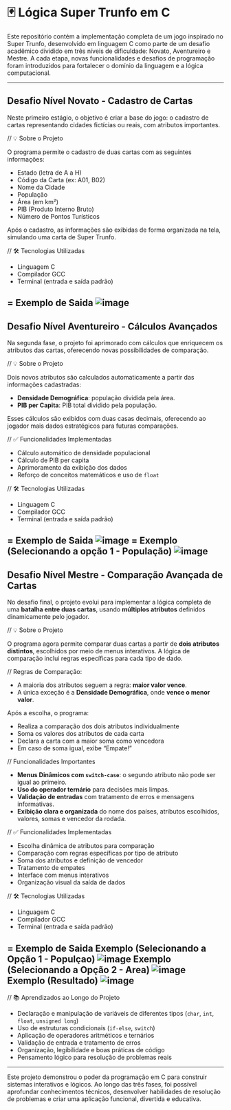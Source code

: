 # 🃏 Lógica Super Trunfo em C

Este repositório contém a implementação completa de um jogo inspirado no Super Trunfo, desenvolvido em linguagem C como parte de um desafio acadêmico dividido em três níveis de dificuldade: Novato, Aventureiro e Mestre. A cada etapa, novas funcionalidades e desafios de programação foram introduzidos para fortalecer o domínio da linguagem e a lógica computacional.

---

## Desafio Nível Novato - Cadastro de Cartas

Neste primeiro estágio, o objetivo é criar a base do jogo: o cadastro de cartas representando cidades fictícias ou reais, com atributos importantes.

// 💡 Sobre o Projeto

O programa permite o cadastro de duas cartas com as seguintes informações:

- Estado (letra de A a H)
- Código da Carta (ex: A01, B02)
- Nome da Cidade
- População
- Área (em km²)
- PIB (Produto Interno Bruto)
- Número de Pontos Turísticos

Após o cadastro, as informações são exibidas de forma organizada na tela, simulando uma carta de Super Trunfo.

// 🛠️ Tecnologias Utilizadas

- Linguagem C  
- Compilador GCC  
- Terminal (entrada e saída padrão)

= Exemplo de Saida
![image](https://github.com/user-attachments/assets/f2781ae7-fedf-46b4-8b5b-b50e1925609c)
---

## Desafio Nível Aventureiro - Cálculos Avançados

Na segunda fase, o projeto foi aprimorado com cálculos que enriquecem os atributos das cartas, oferecendo novas possibilidades de comparação.

// 💡 Sobre o Projeto

Dois novos atributos são calculados automaticamente a partir das informações cadastradas:

- **Densidade Demográfica**: população dividida pela área.
- **PIB per Capita**: PIB total dividido pela população.

Esses cálculos são exibidos com duas casas decimais, oferecendo ao jogador mais dados estratégicos para futuras comparações.

// ✅ Funcionalidades Implementadas

- Cálculo automático de densidade populacional
- Cálculo de PIB per capita
- Aprimoramento da exibição dos dados
- Reforço de conceitos matemáticos e uso de `float`

// 🛠️ Tecnologias Utilizadas

- Linguagem C  
- Compilador GCC  
- Terminal (entrada e saída padrão)  

= Exemplo de Saida
![image](https://github.com/user-attachments/assets/9a4df2d9-9f52-4b1a-b723-cc58959614d8)
= Exemplo (Selecionando a opção 1 - População)
![image](https://github.com/user-attachments/assets/1bfc360c-5641-437a-a948-b13ca67eac44)
---

## Desafio Nível Mestre - Comparação Avançada de Cartas

No desafio final, o projeto evolui para implementar a lógica completa de uma **batalha entre duas cartas**, usando **múltiplos atributos** definidos dinamicamente pelo jogador.

// 💡 Sobre o Projeto

O programa agora permite comparar duas cartas a partir de **dois atributos distintos**, escolhidos por meio de menus interativos. A lógica de comparação inclui regras específicas para cada tipo de dado.

// Regras de Comparação:

- A maioria dos atributos seguem a regra: **maior valor vence**.
- A única exceção é a **Densidade Demográfica**, onde **vence o menor valor**.

Após a escolha, o programa:

- Realiza a comparação dos dois atributos individualmente
- Soma os valores dos atributos de cada carta
- Declara a carta com a maior soma como vencedora
- Em caso de soma igual, exibe “Empate!”

// Funcionalidades Importantes

- **Menus Dinâmicos com `switch-case`**: o segundo atributo não pode ser igual ao primeiro.
- **Uso do operador ternário** para decisões mais limpas.
- **Validação de entradas** com tratamento de erros e mensagens informativas.
- **Exibição clara e organizada** do nome dos países, atributos escolhidos, valores, somas e vencedor da rodada.

// ✅ Funcionalidades Implementadas

- Escolha dinâmica de atributos para comparação
- Comparação com regras específicas por tipo de atributo
- Soma dos atributos e definição de vencedor
- Tratamento de empates
- Interface com menus interativos
- Organização visual da saída de dados

// 🛠️ Tecnologias Utilizadas

- Linguagem C  
- Compilador GCC  
- Terminal (entrada e saída padrão)  

= Exemplo de Saida
Exemplo (Selecionando a Opção 1 - Populçao)
![image](https://github.com/user-attachments/assets/7909f3b6-0577-46ae-b1e6-6874459f0764)
Exemplo (Selecionando a Opção 2 - Area)
![image](https://github.com/user-attachments/assets/a5d2b398-b4fe-4b79-9e85-23aa6222a680)
Exemplo (Resultado)
![image](https://github.com/user-attachments/assets/1ace6b57-c11f-4a18-bc48-9974d24ee360)
---

// 📚 Aprendizados ao Longo do Projeto

- Declaração e manipulação de variáveis de diferentes tipos (`char`, `int`, `float`, `unsigned long`)
- Uso de estruturas condicionais (`if-else`, `switch`)
- Aplicação de operadores aritméticos e ternários
- Validação de entrada e tratamento de erros
- Organização, legibilidade e boas práticas de código
- Pensamento lógico para resolução de problemas reais

---

Este projeto demonstrou o poder da programação em C para construir sistemas interativos e lógicos. Ao longo das três fases, foi possível aprofundar conhecimentos técnicos, desenvolver habilidades de resolução de problemas e criar uma aplicação funcional, divertida e educativa.
